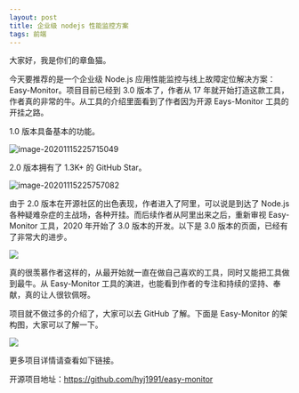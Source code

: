 ```yaml
---
layout: post
title: 企业级 nodejs 性能监控方案
tags: 前端
---
```


大家好，我是你们的章鱼猫。

今天要推荐的是一个企业级 Node.js 应用性能监控与线上故障定位解决方案：Easy-Monitor。项目目前已经到 3.0 版本了，作者从 17 年就开始打造这款工具，作者真的非常的牛。从工具的介绍里面看到了作者因为开源 Eays-Monitor 工具的开挂之路。

1.0 版本具备基本的功能。

![image-20201115225715049](https://7465-test-3c9b5e-books-1301492295.tcb.qcloud.la/mac_github_images/compress_image-20201115225715049.png)

2.0 版本拥有了 1.3K+ 的 GitHub Star。

![image-20201115225757082](https://7465-test-3c9b5e-books-1301492295.tcb.qcloud.la/mac_github_images/compress_image-20201115225757082.png)

由于 2.0 版本在开源社区的出色表现，作者进入了阿里，可以说是到达了 Node.js 各种疑难杂症的主战场，各种开挂。而后续作者从阿里出来之后，重新审视 Easy-Monitor 工具，2020 年开始了 3.0 版本的开发。以下是 3.0 版本的页面，已经有了非常大的进步。

![](https://7465-test-3c9b5e-books-1301492295.tcb.qcloud.la/mac_github_images/compress_easy-monitor.png)

真的很羡慕作者这样的，从最开始就一直在做自己喜欢的工具，同时又能把工具做到最牛。从 Easy-Monitor 工具的演进，也能看到作者的专注和持续的坚持、奉献，真的让人很钦佩呀。

项目就不做过多的介绍了，大家可以去 GitHub 了解。下面是 Easy-Monitor 的架构图，大家可以了解一下。

![](https://cdn.nlark.com/yuque/0/2020/png/155185/1590935827983-bea9fd78-7f10-47dd-9304-8c63ef63656a.png)

更多项目详情请查看如下链接。

开源项目地址：https://github.com/hyj1991/easy-monitor
